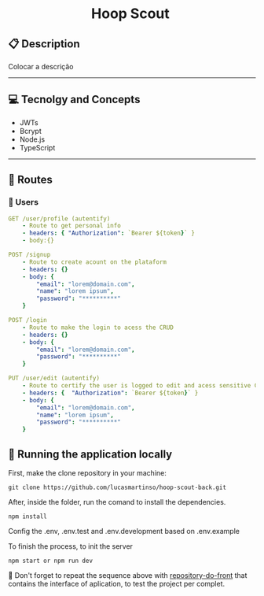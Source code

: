 # <p align = "center">​Hoop Scout ​</p>

##  :clipboard: Description

Colocar a descrição
***

## :computer:	 Tecnolgy and Concepts 

- JWTs
- Bcrypt
- Node.js
- TypeScript

***

## :rocket: Routes

### 👥 Users 

```yml
GET /user/profile (autentify)
    - Route to get personal info
    - headers: { "Authorization": `Bearer ${token}` }
    - body:{}
```
    
```yml 
POST /signup
    - Route to create acount on the plataform
    - headers: {}
    - body: {
        "email": "lorem@domain.com",
        "name": "lorem ipsum",
        "password": "**********"
    }
```

```yml 
POST /login
    - Route to make the login to acess the CRUD
    - headers: {}
    - body: {
        "email": "lorem@domain.com",
        "password": "**********"
    }
```

```yml 
PUT /user/edit (autentify)
    - Route to certify the user is logged to edit and acess sensitive CRUD info 
    - headers: {  "Authorization": `Bearer ${token}` }
    - body: {
        "email": "lorem@domain.com",
        "name": "lorem ipsum",
        "password": "**********"
    }
```


## 🏁 Running the application locally

First, make the clone repository in your machine:

```
git clone https://github.com/lucasmartinso/hoop-scout-back.git
```

After, inside the folder, run the comand to install the dependencies.

```
npm install
```
Config the .env, .env.test and .env.development based on .env.example

To finish the process, to init the server
```
npm start or npm run dev
```

:stop_sign: Don't forget to repeat the sequence above with [repository-do-front](https://github.com/) that contains the interface of aplication, to test the project per complet.
